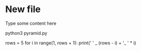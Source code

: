 # New file

Type some content here

python3 pyramid.py

rows = 5
for i in range(1, rows + 1):
print(' ' _ (rows - i) + '_ ' \* i)
